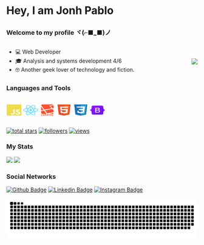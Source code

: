 # <p>  Hey, I am Jonh Pablo <p/>

### <label>Welcome to my profile ヾ(⌐■_■)ノ</label>
  
<img style = "margin-top: 40px;" align="right" width = "width" src="https://raw.githubusercontent.com/MicaelliMedeiros/micaellimedeiros/master/image/computer-illustration.png">
  
##
- 💻 Web Developer
- :mortar_board: Analysis and systems development 4/6
- 🤓 Another geek lover of technology and fiction.
##

### Languages and Tools
<div style="display: inline_block"><br>
  <img align="center" alt="Jonh-Js" height="30" width="40" src="https://raw.githubusercontent.com/devicons/devicon/master/icons/javascript/javascript-plain.svg">
  <img align="center" alt="Jonh-React" height="30" width="40" src="https://raw.githubusercontent.com/devicons/devicon/master/icons/react/react-original.svg">
  <img align="center" alt="Jonh-Laravel" height="30" width="40" src="https://github.com/devicons/devicon/blob/master/icons/laravel/laravel-plain-wordmark.svg">
  <img align="center" alt="Jonh-HTML" height="30" width="40" src="https://raw.githubusercontent.com/devicons/devicon/master/icons/html5/html5-original.svg">
  <img align="center" alt="Jonh-CSS" height="30" width="40" src="https://raw.githubusercontent.com/devicons/devicon/master/icons/css3/css3-original.svg">
  <img align="center" alt="Jonh-CSS" height="30" width="40" src="https://raw.githubusercontent.com/devicons/devicon/master/icons/bootstrap/bootstrap-original.svg">
</div>
<br>
<p align="left">
 <a href="https://github.com/pablojonh6550?tab=repositories&sort=stargazers">
 <img alt="total stars" title="Total stars on GitHub" src="https://custom-icon-badges.herokuapp.com/badge/dynamic/json?logo=star&color=55960c&labelColor=488207&label=Stars&style=for-the-badge&query=%24.stars&url=https://api.github-star-counter.workers.dev/user/Pablojonh6550" width="90px"/></a>
<a href="https://github.com/pablojonh6550?tab=followers">
<img alt="followers" title="Follow me on Github" src="https://custom-icon-badges.herokuapp.com/github/followers/pablojonh6550?color=236ad3&labelColor=1155ba&style=for-the-badge&logo=person-add&label=Follow&logoColor=white" width="100px"/></a>
<a href="https://github.com/pablojonh6550">
<img alt="views" title="GitHub profile views" src="https://shields-io-visitor-counter.herokuapp.com/badge?page=pablojonh6550&style=for-the-badge" width="100px" /></a>
</p>
 
### <label align="left"> My Stats </label>

<div align="left">
<img height="150em" src="https://github-readme-stats.vercel.app/api?username=Pablojonh6550&show_icons=true&layout=compact&theme=tokyonight&include_all_commits=true&count_private=true"/>
  <img height="150em" src="https://github-readme-stats.vercel.app/api/top-langs/?username=Pablojonh6550&exclude_repo=KNN-Image-Classification&show_icons=true&hide_border=true&layout=compact&langs_count=8&theme=tokyonight"/>
</div>

### Social Networks
[![Github Badge](https://img.shields.io/badge/-Github-000?style=flat-square&logo=Github&logoColor=white&link=https://github.com/Pablojonh6550)](https://github.com/Pablojonh6550)
[![Linkedin Badge](https://img.shields.io/badge/-LinkedIn-blue?style=flat-square&logo=Linkedin&logoColor=white&link=https://www.linkedin.com)](https://www.linkedin.com/)
[![Instagram Badge](https://img.shields.io/badge/Instagram-E4405F?style=flat-square&l&logo=instagram&logoColor=white&link=https://www.instagram.com/pablojonh_/)](https://www.instagram.com/pablojonh_/)

![Snake animation](https://github.com/wellingtoncarneirobarbosa/wellingtoncarneirobarbosa/blob/output/github-contribution-grid-snake.svg)

<!-- PabloJonh -->

